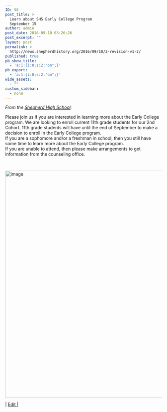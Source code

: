 ```yaml
---
ID: 58
post_title: >
  Learn about SHS Early College Program
  September 15
author: admin
post_date: 2016-09-10 03:26:26
post_excerpt: ""
layout: post
permalink: >
  http://news.shepherdhistory.org/2016/09/10/2-revision-v1-2/
published: true
pb_show_title:
  - 'a:1:{i:0;s:2:"on";}'
pb_export:
  - 'a:1:{i:0;s:2:"on";}'
wide_assets:
  - ""
custom_sidebar:
  - none
---
```

<div class="learn-about-shs-early-college-program-september-15">

<i>From the </i><a class="rId9" href="https://www.facebook.com/shepherdmihs/?fref=nf"><i>Shepherd High School</i></a><i>:</i>

Please join us if you are interested in learning more about the Early College program. We are looking to enroll current 11th grade students for our 2nd Cohort. 11th grade students will have until the end of September to make a decision to enroll in the Early College program. <br style="clear: both;" />If you are a sophomore and/or a freshman in school, then you still have some time to learn more about the Early College program. <br style="clear: both;" />If you are unable to attend, then please make arrangements to get information from the counseling office.

&nbsp;

<img src="http://www.books.shepherdhistory.org/tsj-09112016/wp-content/uploads/sites/2/2016/09/XdfACAn9Ise.png" alt="image" width="561.908241469816px" height="726.605459317585px" />

| <a class="rId11" href="https://midmichonline.quip.com/UrqjA3RLwH8a">Edit </a>|

</div>
